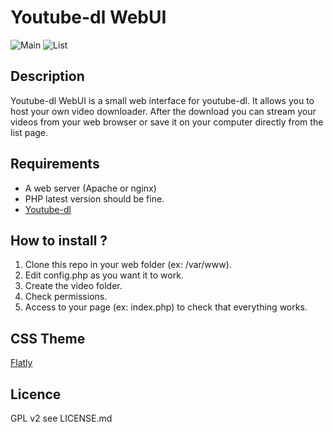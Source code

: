 # Youtube-dl WebUI

![Main](https://github.com/p1rox/Youtube-dl-WebUI/raw/master/img/main.png)
![List](https://github.com/p1rox/Youtube-dl-WebUI/raw/master/img/list.png)

## Description
Youtube-dl WebUI is a small web interface for youtube-dl. It allows you to host your own video downloader. After the download you can stream your videos from your web browser or save it on your computer directly from the list page.

## Requirements
- A web server (Apache or nginx)
- PHP latest version should be fine.
- [Youtube-dl](https://github.com/rg3/youtube-dl)

## How to install ?
1. Clone this repo in your web folder (ex: /var/www).
2. Edit config.php as you want it to work.
3. Create the video folder. 
4. Check permissions.
5. Access to your page (ex: index.php) to check that everything works.

## CSS Theme
[Flatly](http://bootswatch.com/flatly/)

## Licence
GPL v2 see LICENSE.md